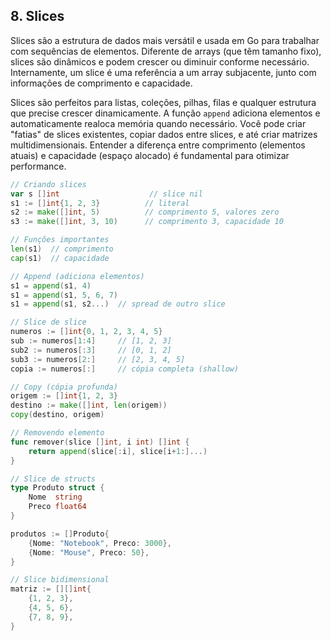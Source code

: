 ## 8. Slices

Slices são a estrutura de dados mais versátil e usada em Go para trabalhar com sequências de elementos. Diferente de arrays (que têm tamanho fixo), slices são dinâmicos e podem crescer ou diminuir conforme necessário. Internamente, um slice é uma referência a um array subjacente, junto com informações de comprimento e capacidade.

Slices são perfeitos para listas, coleções, pilhas, filas e qualquer estrutura que precise crescer dinamicamente. A função `append` adiciona elementos e automaticamente realoca memória quando necessário. Você pode criar "fatias" de slices existentes, copiar dados entre slices, e até criar matrizes multidimensionais. Entender a diferença entre comprimento (elementos atuais) e capacidade (espaço alocado) é fundamental para otimizar performance.

```go
// Criando slices
var s []int                    // slice nil
s1 := []int{1, 2, 3}          // literal
s2 := make([]int, 5)          // comprimento 5, valores zero
s3 := make([]int, 3, 10)      // comprimento 3, capacidade 10

// Funções importantes
len(s1)  // comprimento
cap(s1)  // capacidade

// Append (adiciona elementos)
s1 = append(s1, 4)
s1 = append(s1, 5, 6, 7)
s1 = append(s1, s2...)  // spread de outro slice

// Slice de slice
numeros := []int{0, 1, 2, 3, 4, 5}
sub := numeros[1:4]     // [1, 2, 3]
sub2 := numeros[:3]     // [0, 1, 2]
sub3 := numeros[2:]     // [2, 3, 4, 5]
copia := numeros[:]     // cópia completa (shallow)

// Copy (cópia profunda)
origem := []int{1, 2, 3}
destino := make([]int, len(origem))
copy(destino, origem)

// Removendo elemento
func remover(slice []int, i int) []int {
    return append(slice[:i], slice[i+1:]...)
}

// Slice de structs
type Produto struct {
    Nome  string
    Preco float64
}

produtos := []Produto{
    {Nome: "Notebook", Preco: 3000},
    {Nome: "Mouse", Preco: 50},
}

// Slice bidimensional
matriz := [][]int{
    {1, 2, 3},
    {4, 5, 6},
    {7, 8, 9},
}
```